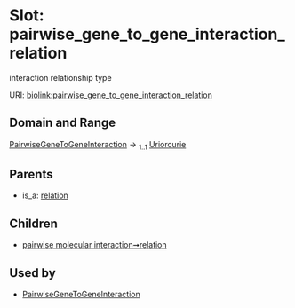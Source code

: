 
# Slot: pairwise_gene_to_gene_interaction_relation


interaction relationship type

URI: [biolink:pairwise_gene_to_gene_interaction_relation](https://w3id.org/biolink/vocab/pairwise_gene_to_gene_interaction_relation)


## Domain and Range

[PairwiseGeneToGeneInteraction](PairwiseGeneToGeneInteraction.md) &#8594;  <sub>1..1</sub> [Uriorcurie](types/Uriorcurie.md)

## Parents

 *  is_a: [relation](relation.md)

## Children

 *  [pairwise molecular interaction➞relation](pairwise_molecular_interaction_relation.md)

## Used by

 * [PairwiseGeneToGeneInteraction](PairwiseGeneToGeneInteraction.md)
